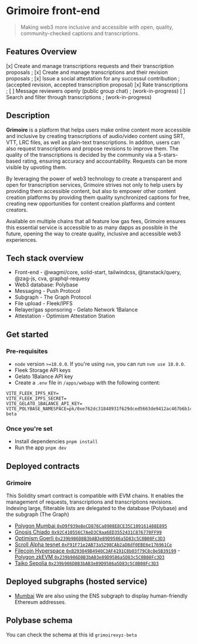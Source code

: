 # Grimoire front-end

> Making web3 more inclusive and accessible with open, quality, community-checked captions and transcriptions.

## Features Overview

[x] Create and manage transcriptions requests and their transcription proposals ;
[x] Create and manage transcriptions and their revision proposals ;
[x] Issue a social attestation for any successul contribution ; (accepted revision, accepted transcription proposal)
[x] Rate transcriptions ;
[ ] Message reviewers openly (public group chat) ; (work-in-progress)
[ ] Search and filter through transcriptions ; (work-in-progress)

## Description

**Grimoire** is a platform that helps users make online content more accessible and inclusive by creating transcriptions of audio/video content using SRT, VTT, LRC files, as well as plain-text transcriptions. In additon, users can also request transcriptions and propose revisions to improve them. The quality of the transcriptions is decided by the community via a 5-stars-based rating, ensuring accuracy and accountability. Requests can be more visible by upvoting them.

By leveraging the power of web3 technology to create a transparent and open for transcription services, Grimoire strives not only to help users by providing them accessible content, but also to empower other content creation platforms by providing them quality synchronized captions for free, creating new opportunities for content creation platforms and content creators.

Available on multiple chains that all feature low gas fees, Grimoire ensures this essential service is accessible to as many dapps as possible in the future, opening the way to create quality, inclusive and accessible web3 experiences.

## Tech stack overview

- Front-end - @wagmi/core, solid-start, tailwindcss, @tanstack/query, @zag-js, cva, graphql-requesy
- Web3 database: Polybase
- Messaging - Push Protocol
- Subgraph - The Graph Protocol
- File upload - Fleek/IPFS
- Relayer/gas sponsoring - Gelato Network 1Balance
- Attestation - Optimism Attestation Station

## Get started

### Pre-requisites

- `node` version `>=18.0.0`. If you're using `nvm`, you can run `nvm use 18.0.0`.
- Fleek Storage API keys
- Gelato 1Balance API key
- Create a `.env` file in `/apps/webapp` with the following content:

```
VITE_FLEEK_IPFS_KEY=
VITE_FLEEK_IPFS_SECRET=
VITE_GELATO_1BALANCE_API_KEY=
VITE_POLYBASE_NAMESPACE=pk/0xe762dc31848931f629dced5663de9412ac467b6b1475b99134dd41a51ca1e52ae61e096fcccae25ae11c80550cfbadebb3dcf69c639e762dcbdad4d6fe508a6e/grimoirexyz-beta
```

### Once you're set

- Install dependencies `pnpm install`
- Run the app `pnpm dev`

## Deployed contracts

### Grimoire

This Solidity smart contract is compatible with EVM chains. It enables the management of requests, transcriptions and transcriptions revisions. Indexing large, filterable lists are delegated to the database (Polybase) and the subgraph (The Graph)

- [Polygon Mumbai `0xD9f939e8eCD876Ca0908E8CE35C109161488E895`](https://mumbai.polygonscan.com/address/0xD9f939e8eCD876Ca0908E8CE35C109161488E895)
- [Gnosis Chiado `0x92C410556C7AeD3C9aa6ED3552431C876770FF99`](https://repo.sourcify.dev/contracts/full_match/10200/0x92C410556C7AeD3C9aa6ED3552431C876770FF99/)
- [Optimism Goerli `0x239b986D8B3bAB3e89D9586a5D83c5C0B08Fc3D3`](https://repo.sourcify.dev/contracts/full_match/420/0x239b986D8B3bAB3e89D9586a5D83c5C0B08Fc3D3/)
- [Scroll Alpha tesnet `0xF91F71e2AB73a5298CAb2aD8df0EBE6e176961Ce`](https://blockscout.scroll.io/address/0xF91F71e2AB73a5298CAb2aD8df0EBE6e176961Ce)
- [Filecoin Hyperspace `0xB293049B4940C3AF4191C8b03f79C8c0e5B39199`](https://w3s.link/ipfs/bafkreighmwwfhnothnmw53y2fz5xesjr5d7lpxz5oavcg5h76geg42dp4m) -[Polygon zkEVM `0x239b986D8B3bAB3e89D9586a5D83c5C0B08Fc3D3`](https://explorer.public.zkevm-test.net/address/0x239b986D8B3bAB3e89D9586a5D83c5C0B08Fc3D3)
- [Taiko Sepolia `0x239b986D8B3bAB3e89D9586a5D83c5C0B08Fc3D3`](https://sepolia.etherscan.io/address/0x239b986D8B3bAB3e89D9586a5D83c5C0B08Fc3D3)

## Deployed subgraphs (hosted service)

- [Mumbai](https://thegraph.com/hosted-service/subgraph/timotejgerzelj/grimoire-subgraph)
  We are also using the ENS subgraph to display human-friendly Ethereum addresses.

## Polybase schema

You can check the schema at this id `grimoirexyz-beta`
